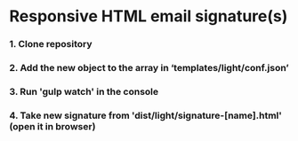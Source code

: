 # Responsive HTML email signature(s)


### 1. Clone repository

### 2. Add the new object to the array in ‘templates/light/conf.json’

### 3. Run 'gulp watch' in the console

### 4. Take new signature from 'dist/light/signature-[name].html' (open it in browser)

